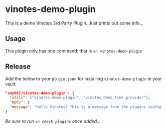 # vinotes-demo-plugin

This is a demo Vinotes 3rd Party Plugin. Just prints out some info...

## Usage

This plugin only has one command: that is `vn vinotes-demo-plugin`

## Release

Add the below to your `plugin.json` for installing `vinotes-demo-plugin` in your vault:

```json
"smyk07/vinotes-demo-plugin": {
  "utils": ["vinotes-demo-plugin", "vinotes_demo_time_provider"],
  "opts": {
  "message": "Hello Vinotes! This is a message from the plugins config."
}
```

_Be sure to run `vn check-plugins` once added..._
